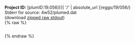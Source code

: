 **Project ID:** [plumID:19.056]({{ '/' | absolute_url }}eggs/19/056/)  
Stderr for source:  4w52/plumed.dat   
(download [zipped raw stdout](plumed.dat.plumed.stdout.txt.zip))  
{% raw %}
<pre>
</pre>
{% endraw %}
